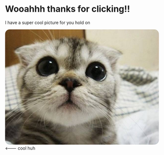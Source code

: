 <br><br>

# Wooahhh thanks for clicking!!

I have a super cool picture for you hold on

<img src="img/kitty.jpg" style="border-radius: 15px"> <--- cool huh